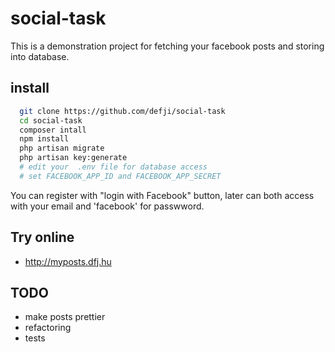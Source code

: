 # social-task

This is a demonstration project for fetching your facebook posts and storing into database.


## install
```bash
  git clone https://github.com/defji/social-task
  cd social-task
  composer intall
  npm install
  php artisan migrate
  php artisan key:generate
  # edit your  .env file for database access
  # set FACEBOOK_APP_ID and FACEBOOK_APP_SECRET
```

You can register with "login with Facebook" button, later can both access with your email and 'facebook' for passwword.

## Try online
 * http://myposts.dfj.hu

## TODO
 * make posts prettier
 * refactoring
 * tests
